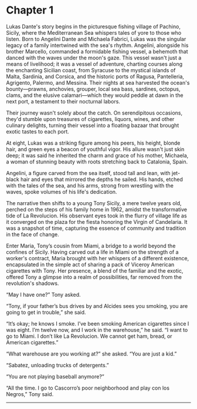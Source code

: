 # Chapter 1
Lukas Dante's story begins in the picturesque fishing village of Pachino, Sicily, where the Mediterranean Sea whispers tales of yore to those who listen. Born to Angelini Dante and Michaela Fabrici, Lukas was the singular legacy of a family intertwined with the sea's rhythm. Angelini, alongside his brother Marcello, commanded a formidable fishing vessel, a behemoth that danced with the waves under the moon's gaze. This vessel wasn't just a means of livelihood; it was a vessel of adventure, charting courses along the enchanting Sicilian coast, from Syracuse to the mystical islands of Malta, Sardinia, and Corsica, and the historic ports of Ragusa, Pantelleria, Agrigento, Palermo, and Messina. Their nights at sea harvested the ocean's bounty—prawns, anchovies, grouper, local sea bass, sardines, octopus, clams, and the elusive calamari—which they would peddle at dawn in the next port, a testament to their nocturnal labors.

Their journey wasn't solely about the catch. On serendipitous occasions, they'd stumble upon treasures of cigarettes, liquors, wines, and other culinary delights, turning their vessel into a floating bazaar that brought exotic tastes to each port.

At eight, Lukas was a striking figure among his peers, his height, blonde hair, and green eyes a beacon of youthful vigor. His allure wasn't just skin deep; it was said he inherited the charm and grace of his mother, Michaela, a woman of stunning beauty with roots stretching back to Catalonia, Spain.

Angelini, a figure carved from the sea itself, stood tall and lean, with jet-black hair and eyes that mirrored the depths he sailed. His hands, etched with the tales of the sea, and his arms, strong from wrestling with the waves, spoke volumes of his life's dedication.

The narrative then shifts to a young Tony Sicily, a mere twelve years old, perched on the steps of his family home in 1962, amidst the transformative tide of La Revolucion. His observant eyes took in the flurry of village life as it converged on the plaza for the fiesta honoring the Virgin of Candelaria. It was a snapshot of time, capturing the essence of community and tradition in the face of change.

Enter Maria, Tony’s cousin from Miami, a bridge to a world beyond the confines of Sicily. Having carved out a life in Miami on the strength of a worker's contract, Maria brought with her whispers of a different existence, encapsulated in the simple act of sharing a pack of Viceroy American cigarettes with Tony. Her presence, a blend of the familiar and the exotic, offered Tony a glimpse into a realm of possibilities, far removed from the revolution's shadows.

“May I have one?” Tony asked.

“Tony, if your father’s bus drives by and Alcides sees you smoking, you are going to get in trouble,” she said.

“It’s okay; he knows I smoke. I’ve been smoking American cigarettes since I was eight. I’m twelve now, and I work in the warehouse,” he said. “I want to go to Miami. I don’t like La Revolucion. We cannot get ham, bread, or American cigarettes.”

“What warehouse are you working at?” she asked. “You are just a kid.”

“Sabatez, unloading trucks of detergents.”

“You are not playing baseball anymore?”

“All the time. I go to Cascorro’s poor neighborhood and play con los Negros,” Tony said.

***


